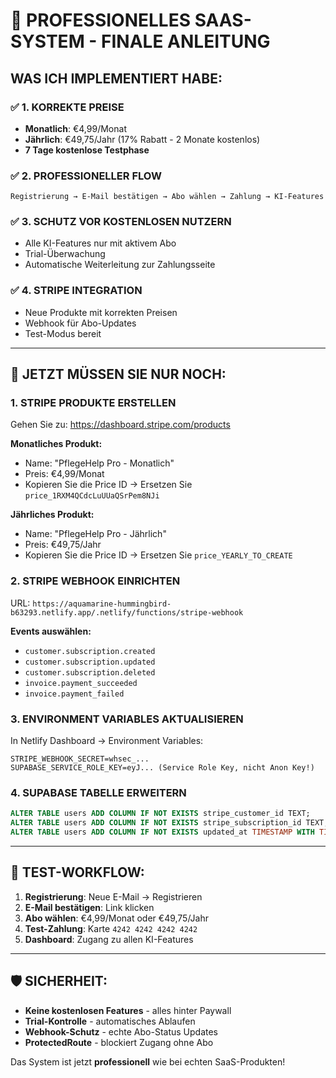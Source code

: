 # 🚀 PROFESSIONELLES SAAS-SYSTEM - FINALE ANLEITUNG

## WAS ICH IMPLEMENTIERT HABE:

### ✅ 1. KORREKTE PREISE
- **Monatlich**: €4,99/Monat
- **Jährlich**: €49,75/Jahr (17% Rabatt - 2 Monate kostenlos)
- **7 Tage kostenlose Testphase**

### ✅ 2. PROFESSIONELLER FLOW
```
Registrierung → E-Mail bestätigen → Abo wählen → Zahlung → KI-Features
```

### ✅ 3. SCHUTZ VOR KOSTENLOSEN NUTZERN
- Alle KI-Features nur mit aktivem Abo
- Trial-Überwachung
- Automatische Weiterleitung zur Zahlungsseite

### ✅ 4. STRIPE INTEGRATION
- Neue Produkte mit korrekten Preisen
- Webhook für Abo-Updates
- Test-Modus bereit

---

## 🔧 JETZT MÜSSEN SIE NUR NOCH:

### 1. STRIPE PRODUKTE ERSTELLEN
Gehen Sie zu: https://dashboard.stripe.com/products

**Monatliches Produkt:**
- Name: "PflegeHelp Pro - Monatlich"
- Preis: €4,99/Monat
- Kopieren Sie die Price ID → Ersetzen Sie `price_1RXM4QCdcLuUUaQSrPem8NJi` 

**Jährliches Produkt:**
- Name: "PflegeHelp Pro - Jährlich" 
- Preis: €49,75/Jahr
- Kopieren Sie die Price ID → Ersetzen Sie `price_YEARLY_TO_CREATE`

### 2. STRIPE WEBHOOK EINRICHTEN
URL: `https://aquamarine-hummingbird-b63293.netlify.app/.netlify/functions/stripe-webhook`

**Events auswählen:**
- `customer.subscription.created`
- `customer.subscription.updated` 
- `customer.subscription.deleted`
- `invoice.payment_succeeded`
- `invoice.payment_failed`

### 3. ENVIRONMENT VARIABLES AKTUALISIEREN
In Netlify Dashboard → Environment Variables:
```
STRIPE_WEBHOOK_SECRET=whsec_...
SUPABASE_SERVICE_ROLE_KEY=eyJ... (Service Role Key, nicht Anon Key!)
```

### 4. SUPABASE TABELLE ERWEITERN
```sql
ALTER TABLE users ADD COLUMN IF NOT EXISTS stripe_customer_id TEXT;
ALTER TABLE users ADD COLUMN IF NOT EXISTS stripe_subscription_id TEXT;
ALTER TABLE users ADD COLUMN IF NOT EXISTS updated_at TIMESTAMP WITH TIME ZONE DEFAULT NOW();
```

---

## 🎯 TEST-WORKFLOW:

1. **Registrierung**: Neue E-Mail → Registrieren
2. **E-Mail bestätigen**: Link klicken
3. **Abo wählen**: €4,99/Monat oder €49,75/Jahr  
4. **Test-Zahlung**: Karte `4242 4242 4242 4242`
5. **Dashboard**: Zugang zu allen KI-Features

---

## 🛡️ SICHERHEIT:

- **Keine kostenlosen Features** - alles hinter Paywall
- **Trial-Kontrolle** - automatisches Ablaufen
- **Webhook-Schutz** - echte Abo-Status Updates
- **ProtectedRoute** - blockiert Zugang ohne Abo

Das System ist jetzt **professionell** wie bei echten SaaS-Produkten!